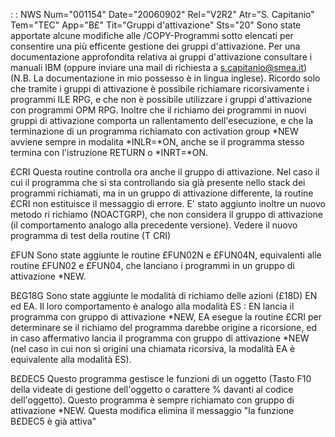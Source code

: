  :  : NWS Num="001154" Date="20060902" Rel="V2R2" Atr="S. Capitanio" Tem="TEC" App="B£" Tit="Gruppi d'attivazione" Sts="20"
Sono state apportate alcune modifiche alle /COPY-Programmi sotto elencati per consentire una più efficente gestione dei gruppi d'attivazione. Per una documentazione approfondita relativa ai gruppi d'attivazione consultare i manuali IBM (oppure inviare una mail di richiesta a s.capitanio@smea.it) (N.B. La documentazione in mio possesso è in lingua inglese).
Ricordo solo che tramite i gruppi di attivazione è possibile richiamare ricorsivamente i programmi
ILE RPG, e che non è possibile utilizzare i gruppi d'attivazione con programmi OPM RPG.
Inoltre che il richiamo dei programmi in nuovi gruppi di attivazione comporta un rallentamento dell'esecuzione, e che la terminazione di un programma richiamato con activation group *NEW avviene sempre in modalita *INLR=*ON, anche se il programma stesso termina con l'istruzione RETURN o *INRT=*ON.

£CRI
Questa routine controlla ora anche il gruppo di attivazione. Nel caso il cui il programma che si sta controllando sia già presente nello stack dei programmi richiamati, ma in un gruppo di attivazione differente, la routine £CRI non estituisce il messaggio di errore.
E' stato aggiunto inoltre un nuovo metodo ri richiamo (NOACTGRP), che non considera il gruppo di attivazione (il comportamento analogo alla precedente versione). Vedere il nuovo programma di test
della routine (T CRI)

£FUN
Sono state aggiunte le routine £FUN02N e £FUN04N, equivalenti alle routine £FUN02 e £FUN04, che lanciano i programmi in un gruppo di attivazione *NEW.

B£G18G
Sono state aggiunte le modalità di richiamo delle azioni (£18D) EN ed EA. Il loro comportamento è analogo alla modalità ES :  EN lancia il programma con gruppo di attivazione *NEW, EA esegue la routine £CRI per determinare se il richiamo del programma darebbe origine a ricorsione, ed in caso
affermativo lancia il programma con gruppo di attivazione *NEW (nel caso in cui non si origini una chiamata ricorsiva, la modalità EA è equivalente alla modalità ES).

B£DEC5
Questo programma gestisce le funzioni di un oggetto (Tasto F10 della videate di gestione dell'oggetto o carattere % davanti al codice dell'oggetto). Questo programma è sempre richiamato con gruppo di attivazione *NEW. Questa modifica elimina il messaggio "la funzione B£DEC5 è già attiva"
